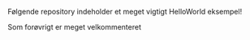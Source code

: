 Følgende repository indeholder et meget vigtigt HelloWorld eksempel!

Som forøvrigt er meget velkommenteret